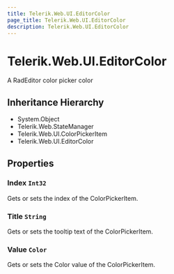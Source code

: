```yaml
---
title: Telerik.Web.UI.EditorColor
page_title: Telerik.Web.UI.EditorColor
description: Telerik.Web.UI.EditorColor
---
```


# Telerik.Web.UI.EditorColor

A RadEditor color picker color

## Inheritance Hierarchy

* System.Object
* Telerik.Web.StateManager
* Telerik.Web.UI.ColorPickerItem
* Telerik.Web.UI.EditorColor

## Properties

###  Index `Int32`

Gets or sets the index of the ColorPickerItem.

###  Title `String`

Gets or sets the tooltip text of the ColorPickerItem.

###  Value `Color`

Gets or sets the Color value of the ColorPickerItem.

